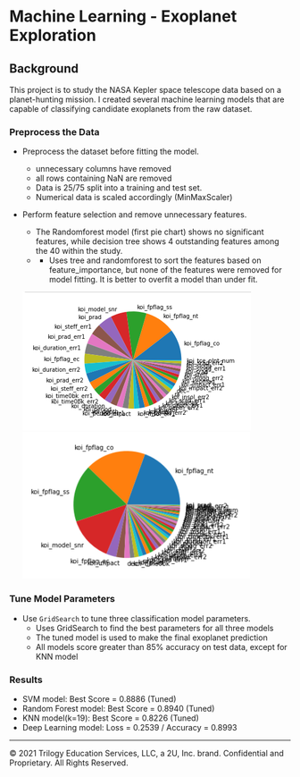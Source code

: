 # Machine Learning - Exoplanet Exploration


## Background

This project is to study the NASA Kepler space telescope data based on a planet-hunting mission. I created several machine learning models that are capable of classifying candidate exoplanets from the raw dataset.

### Preprocess the Data

* Preprocess the dataset before fitting the model.
    - unnecessary columns have removed
    - all rows containing NaN are removed
    - Data is 25/75 split into a training and test set.
    - Numerical data is scaled accordingly (MinMaxScaler)
    
* Perform feature selection and remove unnecessary features.
    - The Randomforest model (first pie chart) shows no significant features, while decision tree shows 4 outstanding features among the 40 within the study.
    - - Uses tree and randomforest to sort the features based on feature_importance, but none of the features were removed for model fitting. It is better to overfit a model than under fit.
    
    ![rf_pie](image/RF_pie.png)
    ![tree_pie](image/tree_pie.png)



### Tune Model Parameters

* Use `GridSearch` to tune three classification model parameters.
    - Uses GridSearch to find the best parameters for all three models
    - The tuned model is used to make the final exoplanet prediction
    - All models score greater than 85% accuracy on test data, except for KNN model

### Results

* SVM model: Best Score = 0.8886 (Tuned)
* Random Forest model: Best Score = 0.8940 (Tuned)
* KNN model(k=19): Best Score = 0.8226 (Tuned)
* Deep Learning model: Loss = 0.2539 / Accuracy = 0.8993


- - -

© 2021 Trilogy Education Services, LLC, a 2U, Inc. brand. Confidential and Proprietary. All Rights Reserved.
